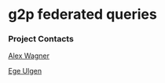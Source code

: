 # g2p federated queries

### Project Contacts
[Alex Wagner](https://github.com/ahwagner)

[Ege Ulgen](https://github.com/egeulgen)
